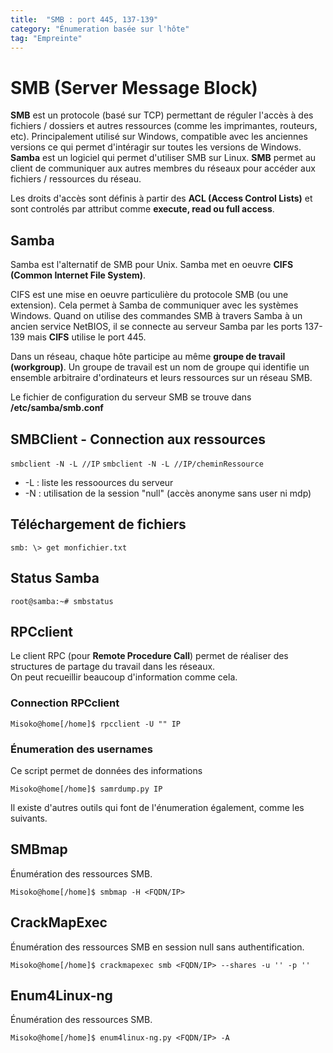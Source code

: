 ```yaml
---
title:  "SMB : port 445, 137-139"
category: "Énumeration basée sur l'hôte"
tag: "Empreinte"
---
```


# SMB (Server Message Block)

**SMB** est un protocole (basé sur TCP) permettant de réguler l'accès à des fichiers / dossiers et autres ressources (comme les imprimantes, routeurs, etc).
Principalement utilisé sur Windows, compatible avec les anciennes versions ce qui permet d'intéragir sur toutes les versions de Windows.
**Samba** est un logiciel qui permet d'utiliser SMB sur Linux.
**SMB** permet au client de communiquer aux autres membres du réseaux pour accéder aux fichiers / ressources du réseau.

Les droits d'accès sont définis à partir des **ACL (Access Control Lists)** et sont controlés par attribut comme **execute, read ou full access**.

## Samba
Samba est l'alternatif de SMB pour Unix. Samba met en oeuvre **CIFS (Common Internet File System)**.

CIFS est une mise en oeuvre particulière du protocole SMB (ou une extension).
Cela permet à Samba de communiquer avec les systèmes Windows.
Quand on utilise des commandes SMB à travers Samba à un ancien service NetBIOS, il se connecte au serveur Samba par les ports 137-139 mais 
**CIFS** utilise le port 445.

Dans un réseau, chaque hôte participe au même **groupe de travail (workgroup)**. Un groupe de travail est un nom de groupe qui identifie un ensemble arbitraire d'ordinateurs et leurs ressources sur un réseau SMB. 

Le fichier de configuration du serveur SMB se trouve dans **/etc/samba/smb.conf**

## SMBClient - Connection aux ressources
```smbclient -N -L //IP```
```smbclient -N -L //IP/cheminRessource```
- -L : liste les ressoources du serveur
- -N : utilisation de la session "null" (accès anonyme sans user ni mdp)

## Téléchargement de fichiers
```smb: \> get monfichier.txt ```

## Status Samba
```root@samba:~# smbstatus```

## RPCclient
Le client RPC (pour **Remote Procedure Call**) permet de réaliser des structures de partage du travail dans les réseaux.\
On peut recueillir beaucoup d'information comme cela.

### Connection RPCclient
```Misoko@home[/home]$ rpcclient -U "" IP```
### Énumeration des usernames
Ce script permet de données des informations

```Misoko@home[/home]$ samrdump.py IP```

Il existe d'autres outils qui font de l'énumeration également, comme les suivants.
## SMBmap
Énumération des ressources SMB.

```Misoko@home[/home]$ smbmap -H <FQDN/IP>```

## CrackMapExec
Énumération des ressources SMB en session null sans authentification.

```Misoko@home[/home]$ crackmapexec smb <FQDN/IP> --shares -u '' -p '' ```

## Enum4Linux-ng 
Énumération des ressources SMB.

```Misoko@home[/home]$ enum4linux-ng.py <FQDN/IP> -A```

